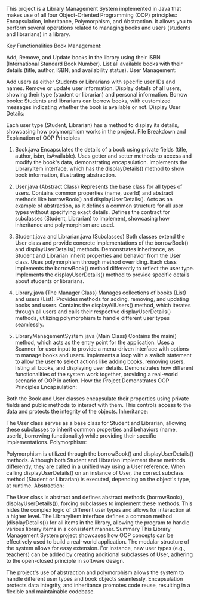 
This project is a Library Management System implemented in Java that makes use of all four Object-Oriented Programming (OOP) principles: Encapsulation, Inheritance, Polymorphism, and Abstraction. It allows you to perform several operations related to managing books and users (students and librarians) in a library.

Key Functionalities
Book Management:

Add, Remove, and Update books in the library using their ISBN (International Standard Book Number).
List all available books with their details (title, author, ISBN, and availability status).
User Management:

Add users as either Students or Librarians with specific user IDs and names.
Remove or update user information.
Display details of all users, showing their type (student or librarian) and personal information.
Borrow books: Students and librarians can borrow books, with customized messages indicating whether the book is available or not.
Display User Details:

Each user type (Student, Librarian) has a method to display its details, showcasing how polymorphism works in the project.
File Breakdown and Explanation of OOP Principles
1. Book.java
Encapsulates the details of a book using private fields (title, author, isbn, isAvailable).
Uses getter and setter methods to access and modify the book's data, demonstrating encapsulation.
Implements the LibraryItem interface, which has the displayDetails() method to show book information, illustrating abstraction.

3. User.java (Abstract Class)
Represents the base class for all types of users.
Contains common properties (name, userId) and abstract methods like borrowBook() and displayUserDetails().
Acts as an example of abstraction, as it defines a common structure for all user types without specifying exact details.
Defines the contract for subclasses (Student, Librarian) to implement, showcasing how inheritance and polymorphism are used.

5. Student.java and Librarian.java (Subclasses)
Both classes extend the User class and provide concrete implementations of the borrowBook() and displayUserDetails() methods.
Demonstrates inheritance, as Student and Librarian inherit properties and behavior from the User class.
Uses polymorphism through method overriding. Each class implements the borrowBook() method differently to reflect the user type.
Implements the displayUserDetails() method to provide specific details about students or librarians.

7. Library.java (The Manager Class)
Manages collections of books (List<Book>) and users (List<User>).
Provides methods for adding, removing, and updating books and users.
Contains the displayAllUsers() method, which iterates through all users and calls their respective displayUserDetails() methods,
utilizing polymorphism to handle different user types seamlessly.

9. LibraryManagementSystem.java (Main Class)
Contains the main() method, which acts as the entry point for the application.
Uses a Scanner for user input to provide a menu-driven interface with options to manage books and users.
Implements a loop with a switch statement to allow the user to select actions like adding books, removing users, listing all books, and displaying user details.
Demonstrates how different functionalities of the system work together, providing a real-world scenario of OOP in action.
How the Project Demonstrates OOP Principles
Encapsulation:

Both the Book and User classes encapsulate their properties using private fields and public methods to interact with them. 
This controls access to the data and protects the integrity of the objects.
Inheritance:

The User class serves as a base class for Student and Librarian, allowing these subclasses to inherit common properties and behaviors
(name, userId, borrowing functionality) while providing their specific implementations.
Polymorphism:

Polymorphism is utilized through the borrowBook() and displayUserDetails() methods. Although both Student and Librarian implement these methods differently, 
they are called in a unified way using a User reference.
When calling displayUserDetails() on an instance of User, the correct subclass method (Student or Librarian) is executed, depending on the object's type, at runtime.
Abstraction:

The User class is abstract and defines abstract methods (borrowBook(), displayUserDetails()), forcing subclasses to implement these methods.
This hides the complex logic of different user types and allows for interaction at a higher level.
The LibraryItem interface defines a common method (displayDetails()) for all items in the library,
allowing the program to handle various library items in a consistent manner.
Summary
This Library Management System project showcases how OOP concepts can be effectively used to build a real-world application.
The modular structure of the system allows for easy extension. For instance, new user types (e.g., teachers) can be added by creating additional subclasses of User,
adhering to the open-closed principle in software design.

The project's use of abstraction and polymorphism allows the system to handle different user types and book objects seamlessly. Encapsulation protects data integrity,
and inheritance promotes code reuse, resulting in a flexible and maintainable codebase.
